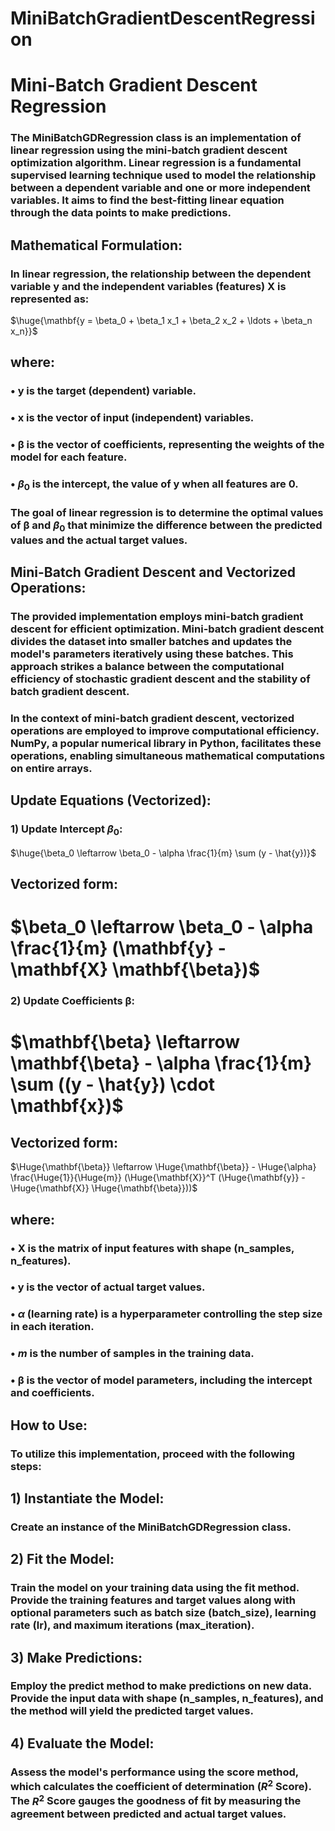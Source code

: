 # MiniBatchGradientDescentRegression
# Mini-Batch Gradient Descent Regression
### The MiniBatchGDRegression class is an implementation of linear regression using the mini-batch gradient descent optimization algorithm. Linear regression is a fundamental supervised learning technique used to model the relationship between a dependent variable and one or more independent variables. It aims to find the best-fitting linear equation through the data points to make predictions.
## Mathematical Formulation:
### In linear regression, the relationship between the dependent variable y and the independent variables (features) X is represented as:

$\huge{\mathbf{y = \beta_0 + \beta_1 x_1 + \beta_2 x_2 + \ldots + \beta_n x_n}}$

## where:
### • y is the target (dependent) variable.
### • $\mathbf{x}$ is the vector of input (independent) variables.
### • $\mathbf{\beta}$ is the vector of coefficients, representing the weights of the model for each feature.
### • $\beta_0$ is the intercept, the value of y when all features are 0.
### The goal of linear regression is to determine the optimal values of $\mathbf{\beta}$ and $\beta_0$ that minimize the difference between the predicted values and the actual target values.
## Mini-Batch Gradient Descent and Vectorized Operations:
### The provided implementation employs mini-batch gradient descent for efficient optimization. Mini-batch gradient descent divides the dataset into smaller batches and updates the model's parameters iteratively using these batches. This approach strikes a balance between the computational efficiency of stochastic gradient descent and the stability of batch gradient descent.
### In the context of mini-batch gradient descent, vectorized operations are employed to improve computational efficiency. NumPy, a popular numerical library in Python, facilitates these operations, enabling simultaneous mathematical computations on entire arrays.
## Update Equations (Vectorized):
### 1) Update Intercept $\beta_0$:
$\huge{\beta_0 \leftarrow \beta_0 - \alpha \frac{1}{m} \sum (y - \hat{y})}$

## Vectorized form:
# $\beta_0 \leftarrow \beta_0 - \alpha \frac{1}{m} (\mathbf{y} - \mathbf{X} \mathbf{\beta})$

### 2) Update Coefficients $\mathbf{\beta}$:
# $\mathbf{\beta} \leftarrow \mathbf{\beta} - \alpha \frac{1}{m} \sum ((y - \hat{y}) \cdot \mathbf{x})$

## Vectorized form:
$\Huge{\mathbf{\beta}} \leftarrow \Huge{\mathbf{\beta}} - \Huge{\alpha} \frac{\Huge{1}}{\Huge{m}} (\Huge{\mathbf{X}}^T (\Huge{\mathbf{y}} - \Huge{\mathbf{X}} \Huge{\mathbf{\beta}}))$


## where:
### • $\mathbf{X}$ is the matrix of input features with shape (n_samples, n_features).

### • $\mathbf{y}$ is the vector of actual target values.
### • $\alpha$ (learning rate) is a hyperparameter controlling the step size in each iteration.
### • $m$ is the number of samples in the training data.
### • $\mathbf{\beta}$ is the vector of model parameters, including the intercept and coefficients.
## How to Use:
### To utilize this implementation, proceed with the following steps:
## 1) Instantiate the Model:
### Create an instance of the MiniBatchGDRegression class.
## 2) Fit the Model:
### Train the model on your training data using the fit method. Provide the training features and target values along with optional parameters such as batch size (batch_size), learning rate (lr), and maximum iterations (max_iteration).
## 3) Make Predictions:
### Employ the predict method to make predictions on new data. Provide the input data with shape (n_samples, n_features), and the method will yield the predicted target values.
## 4) Evaluate the Model:
### Assess the model's performance using the score method, which calculates the coefficient of determination ($R^2$ Score). The $R^2$ Score gauges the goodness of fit by measuring the agreement between predicted and actual target values.
